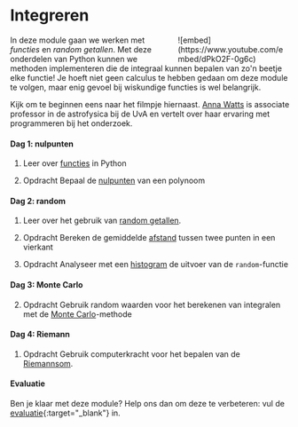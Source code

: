 <style>
div.embed
{
	margin:0 ! important;
}
</style>

# Integreren

<div style="width: 40%; float:right; margin-left: 2em;">
![embed](https://www.youtube.com/embed/dPkO2F-0g6c)
</div>

In deze module gaan we werken met *functies* en *random getallen*. Met deze onderdelen van Python kunnen we methoden implementeren die de integraal kunnen bepalen van zo'n beetje elke functie! Je hoeft niet geen calculus te hebben gedaan om deze module te volgen, maar enig gevoel bij wiskundige functies is wel belangrijk.

Kijk om te beginnen eens naar het filmpje hiernaast. [Anna Watts](https://staff.fnwi.uva.nl/a.l.watts/) is associate professor in de astrofysica bij de UvA en vertelt over haar ervaring met programmeren bij het onderzoek.

#### Dag 1: nulpunten

1. Leer over [functies](/python/functies) in Python

3. <span class="label label-primary">Opdracht</span> Bepaal de [nulpunten](/integreren/nulpunten) van een polynoom

#### Dag 2: random

1. Leer over het gebruik van  [random getallen](/python/random).

3. <span class="label label-primary">Opdracht</span> Bereken de gemiddelde [afstand](/integreren/afstand) tussen twee punten in een vierkant

3. <span class="label label-primary">Opdracht</span> Analyseer met een [histogram](/integreren/histogram) de uitvoer van de `random`-functie

#### Dag 3: Monte Carlo

2. <span class="label label-primary">Opdracht</span> Gebruik random waarden voor het berekenen van integralen met de  [Monte Carlo](/integreren/monte-carlo)-methode

#### Dag 4: Riemann

1. <span class="label label-primary">Opdracht</span> Gebruik computerkracht voor het bepalen van de [Riemannsom](/integreren/riemann).

#### Evaluatie

Ben je klaar met deze module? Help ons dan om deze te verbeteren: vul de [evaluatie](https://goo.gl/forms/X0HNmhNQbhAk81442){:target="_blank"} in.


